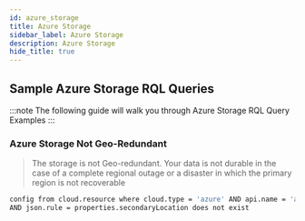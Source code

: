 ```yaml
---
id: azure_storage
title: Azure Storage
sidebar_label: Azure Storage
description: Azure Storage
hide_title: true
---
```


## Sample Azure Storage RQL Queries

:::note
The following guide will walk you through Azure Storage RQL Query Examples
:::

### Azure Storage Not Geo-Redundant
> The storage is not Geo-redundant. Your data is not durable in the case of a complete regional outage or a disaster in which the primary region is not recoverable

```bash
config from cloud.resource where cloud.type = 'azure' AND api.name = 'azure-storage-account-list' 
AND json.rule = properties.secondaryLocation does not exist
```
